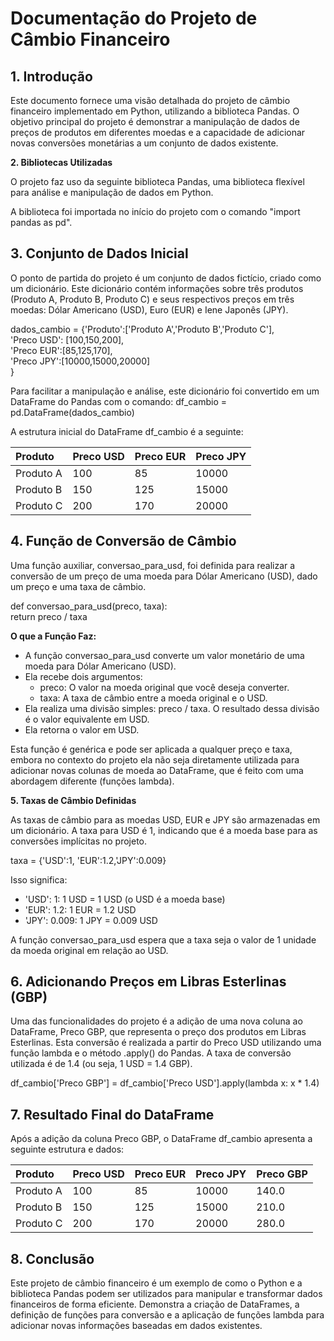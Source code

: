 # **Documentação do Projeto de Câmbio Financeiro**

## **1\. Introdução**

Este documento fornece uma visão detalhada do projeto de câmbio financeiro implementado em Python, utilizando a biblioteca Pandas. O objetivo principal do projeto é demonstrar a manipulação de dados de preços de produtos em diferentes moedas e a capacidade de adicionar novas conversões monetárias a um conjunto de dados existente.

**2\. Bibliotecas Utilizadas**

O projeto faz uso da seguinte biblioteca Pandas, uma biblioteca flexível para análise e manipulação de dados em Python.

A biblioteca foi importada no início do projeto com o comando "import pandas as pd".

## **3\. Conjunto de Dados Inicial**

O ponto de partida do projeto é um conjunto de dados fictício, criado como um dicionário. Este dicionário contém informações sobre três produtos (Produto A, Produto B, Produto C) e seus respectivos preços em três moedas: Dólar Americano (USD), Euro (EUR) e Iene Japonês (JPY).

dados\_cambio \= {'Produto':\['Produto A','Produto B','Produto C'\],  
                'Preco USD': \[100,150,200\],  
                'Preco EUR':\[85,125,170\],  
                'Preco JPY':\[10000,15000,20000\]  
               }

Para facilitar a manipulação e análise, este dicionário foi convertido em um DataFrame do Pandas com o comando: df\_cambio \= pd.DataFrame(dados\_cambio)

A estrutura inicial do DataFrame df\_cambio é a seguinte:

| Produto | Preco USD | Preco EUR | Preco JPY |
| :---- | :---- | :---- | :---- |
| Produto A | 100 | 85 | 10000 |
| Produto B | 150 | 125 | 15000 |
| Produto C | 200 | 170 | 20000 |

## **4\. Função de Conversão de Câmbio**

Uma função auxiliar, conversao\_para\_usd, foi definida para realizar a conversão de um preço de uma moeda para Dólar Americano (USD), dado um preço e uma taxa de câmbio.

def conversao\_para\_usd(preco, taxa):  
    return preco / taxa

**O que a Função Faz:**

* A função conversao\_para\_usd converte um valor monetário de uma moeda para Dólar Americano (USD).  
* Ela recebe dois argumentos:  
  * preco: O valor na moeda original que você deseja converter.  
  * taxa: A taxa de câmbio entre a moeda original e o USD.  
* Ela realiza uma divisão simples: preco / taxa. O resultado dessa divisão é o valor equivalente em USD.  
* Ela retorna o valor em USD.

Esta função é genérica e pode ser aplicada a qualquer preço e taxa, embora no contexto do projeto ela não seja diretamente utilizada para adicionar novas colunas de moeda ao DataFrame, que é feito com uma abordagem diferente (funções lambda).

**5\. Taxas de Câmbio Definidas**

As taxas de câmbio para as moedas USD, EUR e JPY são armazenadas em um dicionário. A taxa para USD é 1, indicando que é a moeda base para as conversões implícitas no projeto.

taxa \= {'USD':1, 'EUR':1.2,'JPY':0.009}

Isso significa:

* 'USD': 1: 1 USD \= 1 USD (o USD é a moeda base)  
* 'EUR': 1.2: 1 EUR \= 1.2 USD  
* 'JPY': 0.009: 1 JPY \= 0.009 USD

A função conversao\_para\_usd espera que a taxa seja o valor de 1 unidade da moeda original em relação ao USD.

## **6\. Adicionando Preços em Libras Esterlinas (GBP)**

Uma das funcionalidades do projeto é a adição de uma nova coluna ao DataFrame, Preco GBP, que representa o preço dos produtos em Libras Esterlinas. Esta conversão é realizada a partir do Preco USD utilizando uma função lambda e o método .apply() do Pandas. A taxa de conversão utilizada é de 1.4 (ou seja, 1 USD \= 1.4 GBP).

df\_cambio\['Preco GBP'\] \= df\_cambio\['Preco USD'\].apply(lambda x: x \* 1.4)

## **7\. Resultado Final do DataFrame**

Após a adição da coluna Preco GBP, o DataFrame df\_cambio apresenta a seguinte estrutura e dados:

| Produto | Preco USD | Preco EUR | Preco JPY | Preco GBP |
| :---- | :---- | :---- | :---- | :---- |
| Produto A | 100 | 85 | 10000 | 140.0 |
| Produto B | 150 | 125 | 15000 | 210.0 |
| Produto C | 200 | 170 | 20000 | 280.0 |

## **8\. Conclusão**

Este projeto de câmbio financeiro é um exemplo de como o Python e a biblioteca Pandas podem ser utilizados para manipular e transformar dados financeiros de forma eficiente. Demonstra a criação de DataFrames, a definição de funções para conversão e a aplicação de funções lambda para adicionar novas informações baseadas em dados existentes.